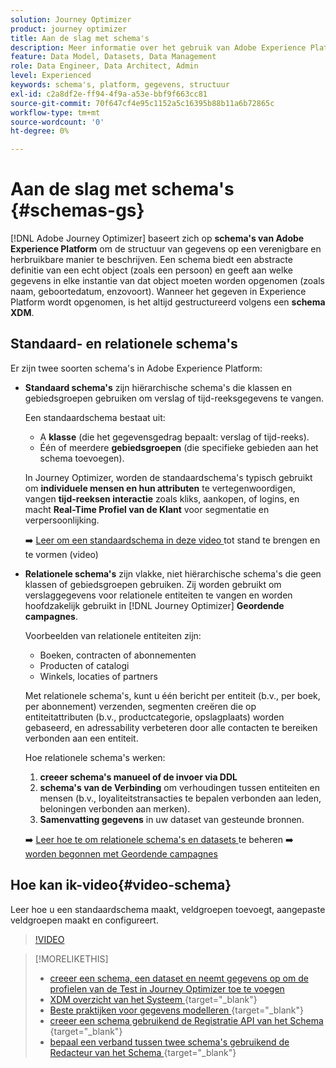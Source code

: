 ```yaml
---
solution: Journey Optimizer
product: journey optimizer
title: Aan de slag met schema's
description: Meer informatie over het gebruik van Adobe Experience Platform-schema's in Adobe Journey Optimizer
feature: Data Model, Datasets, Data Management
role: Data Engineer, Data Architect, Admin
level: Experienced
keywords: schema's, platform, gegevens, structuur
exl-id: c2a8df2e-ff94-4f9a-a53e-bbf9f663cc81
source-git-commit: 70f647cf4e95c1152a5c16395b88b11a6b72865c
workflow-type: tm+mt
source-wordcount: '0'
ht-degree: 0%

---
```


# Aan de slag met schema&#39;s {#schemas-gs}

[!DNL Adobe Journey Optimizer] baseert zich op **schema&#39;s van Adobe Experience Platform** om de structuur van gegevens op een verenigbare en herbruikbare manier te beschrijven. Een schema biedt een abstracte definitie van een echt object (zoals een persoon) en geeft aan welke gegevens in elke instantie van dat object moeten worden opgenomen (zoals naam, geboortedatum, enzovoort). Wanneer het gegeven in Experience Platform wordt opgenomen, is het altijd gestructureerd volgens een **schema XDM**.

## Standaard- en relationele schema&#39;s

Er zijn twee soorten schema&#39;s in Adobe Experience Platform:

* **Standaard schema&#39;s** zijn hiërarchische schema&#39;s die klassen en gebiedsgroepen gebruiken om verslag of tijd-reeksgegevens te vangen.

  Een standaardschema bestaat uit:

   * A **klasse** (die het gegevensgedrag bepaalt: verslag of tijd-reeks).
   * Één of meerdere **gebiedsgroepen** (die specifieke gebieden aan het schema toevoegen).

  In Journey Optimizer, worden de standaardschema&#39;s typisch gebruikt om **individuele mensen en hun attributen** te vertegenwoordigen, vangen **tijd-reeksen interactie** zoals kliks, aankopen, of logins, en macht **Real-Time Profiel van de Klant** voor segmentatie en verpersoonlijking.

  ➡️ [ Leer om een standaardschema in deze video ](#video-schema) tot stand te brengen en te vormen (video)

* **Relationele schema&#39;s** zijn vlakke, niet hiërarchische schema&#39;s die geen klassen of gebiedsgroepen gebruiken. Zij worden gebruikt om verslaggegevens voor relationele entiteiten te vangen en worden hoofdzakelijk gebruikt in [!DNL Journey Optimizer] **Geordende campagnes**.

  Voorbeelden van relationele entiteiten zijn:
   * Boeken, contracten of abonnementen
   * Producten of catalogi
   * Winkels, locaties of partners

  Met relationele schema&#39;s, kunt u één bericht per entiteit (b.v., per boek, per abonnement) verzenden, segmenten creëren die op entiteitattributen (b.v., productcategorie, opslagplaats) worden gebaseerd, en adressability verbeteren door alle contacten te bereiken verbonden aan een entiteit.

  Hoe relationele schema&#39;s werken:

   1. **creeer schema&#39;s manueel of de invoer via DDL**
   1. **schema&#39;s van de Verbinding** om verhoudingen tussen entiteiten en mensen (b.v., loyaliteitstransacties te bepalen verbonden aan leden, beloningen verbonden aan merken).
   1. **Samenvatting gegevens** in uw dataset van gesteunde bronnen.

  ➡️ [ Leer hoe te om relationele schema&#39;s en datasets ](../orchestrated/gs-schemas.md) te beheren
➡️ [ worden begonnen met Geordende campagnes ](../orchestrated/gs-schemas.md)

## Hoe kan ik-video{#video-schema}

Leer hoe u een standaardschema maakt, veldgroepen toevoegt, aangepaste veldgroepen maakt en configureert.

>[!VIDEO](https://video.tv.adobe.com/v/334461?quality=12)

>[!MORELIKETHIS]
>
>* [ creeer een schema, een dataset en neemt gegevens op om de profielen van de Test in Journey Optimizer toe te voegen ](../audience/creating-test-profiles.md)
>* [ XDM overzicht van het Systeem ](https://experienceleague.adobe.com/docs/experience-platform/xdm/home.html?lang=nl){target="_blank"}
>* [ Beste praktijken voor gegevens modelleren ](https://experienceleague.adobe.com/docs/experience-platform/xdm/schema/best-practices.html?lang=nl-NL){target="_blank"}
>* [ creeer een schema gebruikend de Registratie API van het Schema ](https://experienceleague.adobe.com/docs/experience-platform/xdm/tutorials/create-schema-api.html?lang=nl-NL){target="_blank"}
>* [ bepaal een verband tussen twee schema&#39;s gebruikend de Redacteur van het Schema ](https://experienceleague.adobe.com/docs/experience-platform/xdm/tutorials/relationship-ui.html?lang=nl-NL){target="_blank"}

